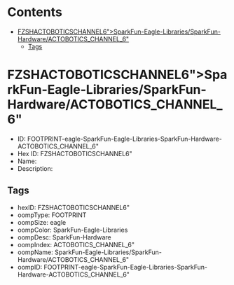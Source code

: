 



Contents
========

* [FZSHACTOBOTICSCHANNEL6&QUOT;>SparkFun-Eagle-Libraries/SparkFun-Hardware/ACTOBOTICS_CHANNEL_6&quot;](#fzshactoboticschannel6quotsparkfun-eagle-librariessparkfun-hardwareactobotics_channel_6quot)
	* [Tags](#tags)

# FZSHACTOBOTICSCHANNEL6&QUOT;>SparkFun-Eagle-Libraries/SparkFun-Hardware/ACTOBOTICS_CHANNEL_6&quot;

- ID: FOOTPRINT-eagle-SparkFun-Eagle-Libraries-SparkFun-Hardware-ACTOBOTICS_CHANNEL_6&quot;
- Hex ID: FZSHACTOBOTICSCHANNEL6&QUOT;
- Name: 
- Description: 

## Tags

- hexID: FZSHACTOBOTICSCHANNEL6&QUOT;
- oompType: FOOTPRINT
- oompSize: eagle
- oompColor: SparkFun-Eagle-Libraries
- oompDesc: SparkFun-Hardware
- oompIndex: ACTOBOTICS_CHANNEL_6&quot;
- oompName: SparkFun-Eagle-Libraries/SparkFun-Hardware/ACTOBOTICS_CHANNEL_6&quot;
- oompID: FOOTPRINT-eagle-SparkFun-Eagle-Libraries-SparkFun-Hardware-ACTOBOTICS_CHANNEL_6&quot;
